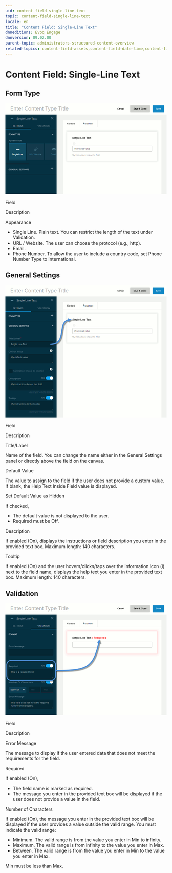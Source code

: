 ```yaml
---
uid: content-field-single-line-text
topic: content-field-single-line-text
locale: en
title: "Content Field: Single-Line Text"
dnneditions: Evoq Engage
dnnversion: 09.02.00
parent-topic: administrators-structured-content-overview
related-topics: content-field-assets,content-field-date-time,content-field-multi-line-text,content-field-multiple-choice,content-field-number,content-field-reference-object,content-field-static-text
---
```


# Content Field: Single-Line Text

## Form Type

  

![Form Type for Single-Line Text field](/images/scr-ContentField-SingleLineText-formtype.gif)

  

Field

Description

Appearance

*   Single Line. Plain text. You can restrict the length of the text under Validation.
*   URL / Website. The user can choose the protocol (e.g., http).
*   Email.
*   Phone Number. To allow the user to include a country code, set Phone Number Type to International.

## General Settings

  

![General Settings for Single-Line Text field](/images/scr-ContentField-SingleLineText-generalsettings.gif)

  

Field

Description

Title/Label

Name of the field. You can change the name either in the General Settings panel or directly above the field on the canvas.

Default Value

The value to assign to the field if the user does not provide a custom value. If blank, the Help Text Inside Field value is displayed.

Set Default Value as Hidden

If checked,

*   The default value is not displayed to the user.
*   Required must be Off.

Description

If enabled (On), displays the instructions or field description you enter in the provided text box. Maximum length: 140 characters.

Tooltip

If enabled (On) and the user hovers/clicks/taps over the information icon (i) next to the field name, displays the help text you enter in the provided text box. Maximum length: 140 characters.

## Validation

  

![Validation for Single-Line Text field](/images/scr-ContentField-SingleLineText-validation.gif)

  

Field

Description

Error Message

The message to display if the user entered data that does not meet the requirements for the field.

Required

If enabled (On),

*   The field name is marked as required.
*   The message you enter in the provided text box will be displayed if the user does not provide a value in the field.

Number of Characters

If enabled (On), the message you enter in the provided text box will be displayed if the user provides a value outside the valid range. You must indicate the valid range:

*   Minimum. The valid range is from the value you enter in Min to infinity.
*   Maximum. The valid range is from infinity to the value you enter in Max.
*   Between. The valid range is from the value you enter in Min to the value you enter in Max.

Min must be less than Max.